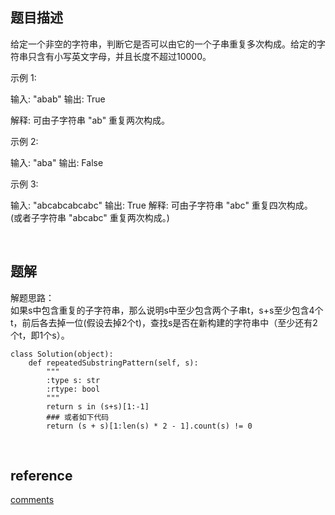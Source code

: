 ## 题目描述
给定一个非空的字符串，判断它是否可以由它的一个子串重复多次构成。给定的字符串只含有小写英文字母，并且长度不超过10000。

示例 1:

输入: "abab"
输出: True

解释: 可由子字符串 "ab" 重复两次构成。

示例 2:

输入: "aba"
输出: False

示例 3:

输入: "abcabcabcabc"
输出: True
解释: 可由子字符串 "abc" 重复四次构成。 (或者子字符串 "abcabc" 重复两次构成。)

&nbsp;
## 题解
解题思路：  
如果s中包含重复的子字符串，那么说明s中至少包含两个子串t，s+s至少包含4个t，前后各去掉一位(假设去掉2个t)，查找s是否在新构建的字符串中（至少还有2个t，即1个s）。
```
class Solution(object):
    def repeatedSubstringPattern(self, s):
        """
        :type s: str
        :rtype: bool
        """
        return s in (s+s)[1:-1]
        ### 或者如下代码
        return (s + s)[1:len(s) * 2 - 1].count(s) != 0
```
&nbsp;
## reference
[comments](https://leetcode-cn.com/problems/repeated-substring-pattern/comments/)

